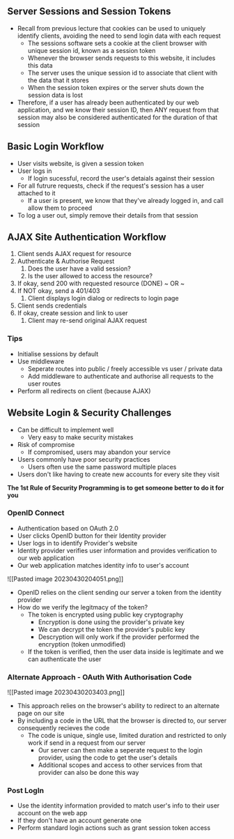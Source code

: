 ## Server Sessions and Session Tokens
- Recall from previous lecture that cookies can be used to uniquely identify clients, avoiding the need to send login data with each request
	- The sessions software sets a cookie at the client browser with unique session id, known as a session token
	- Whenever the browser sends requests to this website, it includes this data
	- The server uses the unique session id to associate that client with the data that it stores
	- When the session token expires or the server shuts down the session data is lost
- Therefore, if a user has already been authenticated by our web application, and we know their session ID, then ANY  request from that session may also be considered authenticated for the duration of that session

## Basic Login Workflow
- User visits website, is given a session token
- User logs in
	- If login sucessful, record the user's detaials against their session
- For all futrure requests, check if the request's session has a user attached to it
	- If a user is present, we know that they've already logged in, and call allow them to proceed
- To log a user out, simply remove their details from that session

## AJAX Site Authentication Workflow
1. Client sends AJAX request for resource
2. Authenticate & Authorise Request
	1. Does the user have a valid session? 
	2. Is the user allowed to access the resource? 
3. If okay, send 200 with requested resource (DONE) 
	~ OR ~ 
4. If NOT okay, send a 401/403 
	1. Client displays login dialog or redirects to login page 
5. Client sends credentials 
6. If okay, create session and link to user 
	1. Client may re-send original AJAX request

### Tips
- Initialise sessions by default
- Use middleware
	- Seperate routes into public / freely accessible vs user  / private data
	- Add middleware to authenticate and authorise all requests to the user routes
- Perform all redirects on client (because AJAX)


## Website Login & Security Challenges
- Can be difficult to implement well
	- Very easy to make security mistakes
- Risk of compromise
	- If compromised, users may abandon your service
- Users commonly have poor security practices
	-  Users often use the same password multiple places
- Users don't like having to create new accounts for every site they visit

 **The 1st Rule of Security Programming is to get someone better to do it for you**

### OpenID Connect
- Authentication based on OAuth 2.0
- User clicks OpenID button for their Identity provider
- User logs in to identify Provider's website
- Identity provider verifies user information and provides verification to our web application
- Our web application matches identity info to user's account

![[Pasted image 20230430204051.png]]

- OpenID relies on the client sending our server a token from the identity provider
- How do we verify the legitmacy of the token?
	- The token is encrypted using public key cryptography
		- Encryption is done using the provider's private key
		- We can decrypt the token the provider's public key
		- Descryption will only work if the provider performed the encryption (token unmodified)
	- If the token is verified, then the user data inside is legitimate and we can authenticate the user


### Alternate Approach - OAuth With Authorisation Code

![[Pasted image 20230430203403.png]]

- This approach relies on the browser's ability to redirect to an alternate page on our site
- By including a code in the URL that the browser is directed to, our server consequently recieves the code
	- The code is unique, single use, limited duration and restricted to only work if send in a request from our server
		- Our server can then make a seperate request to the login provider, using the code to get the user's details
		- Additional scopes and access to other services from that provider can also be done this way

### Post LogIn
- Use the identity information provided to match user's info to their user account on the web app
- If they don't have an account generate one
- Perform standard login actions such as grant session token access

